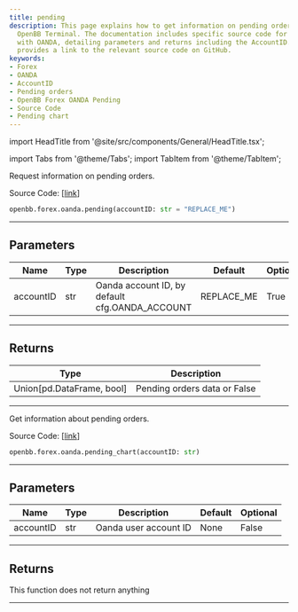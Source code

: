 ```yaml
---
title: pending
description: This page explains how to get information on pending orders using the
  OpenBB Terminal. The documentation includes specific source code for the Forex market
  with OANDA, detailing parameters and returns including the AccountID. The page also
  provides a link to the relevant source code on GitHub.
keywords:
- Forex
- OANDA
- AccountID
- Pending orders
- OpenBB Forex OANDA Pending
- Source Code
- Pending chart
---
```


import HeadTitle from '@site/src/components/General/HeadTitle.tsx';

<HeadTitle title="forex.oanda.pending - Reference | OpenBB SDK Docs" />

import Tabs from '@theme/Tabs';
import TabItem from '@theme/TabItem';

<Tabs>
<TabItem value="model" label="Model" default>

Request information on pending orders.

Source Code: [[link](https://github.com/OpenBB-finance/OpenBB/tree/main/openbb_terminal/forex/oanda/oanda_model.py#L421)]

```python
openbb.forex.oanda.pending(accountID: str = "REPLACE_ME")
```

---

## Parameters

| Name | Type | Description | Default | Optional |
| ---- | ---- | ----------- | ------- | -------- |
| accountID | str | Oanda account ID, by default cfg.OANDA_ACCOUNT | REPLACE_ME | True |


---

## Returns

| Type | Description |
| ---- | ----------- |
| Union[pd.DataFrame, bool] | Pending orders data or False |
---

</TabItem>
<TabItem value="view" label="Chart">

Get information about pending orders.

Source Code: [[link](https://github.com/OpenBB-finance/OpenBB/tree/main/openbb_terminal/forex/oanda/oanda_view.py#L233)]

```python
openbb.forex.oanda.pending_chart(accountID: str)
```

---

## Parameters

| Name | Type | Description | Default | Optional |
| ---- | ---- | ----------- | ------- | -------- |
| accountID | str | Oanda user account ID | None | False |


---

## Returns

This function does not return anything

---

</TabItem>
</Tabs>
